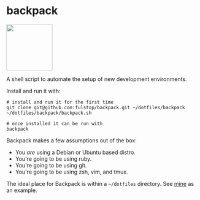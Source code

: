 # backpack
<img src="https://static.thenounproject.com/png/47008-200.png" width="120" />

A shell script to automate the setup of new development environments.

Install and run it with:
``` shell
# install and run it for the first time
git clone git@github.com:fulstop/backpack.git ~/dotfiles/backpack
~/dotfiles/backpack/backpack.sh

# once installed it can be run with
backpack
```

Backpack makes a few assumptions out of the box:
- You _are_ using a Debian or Ubuntu based distro.
- You're going to be using ruby.
- You're going to be using git.
- You're going to be using zsh, vim, and tmux.

The ideal place for Backpack is within a `~/dotfiles` directory. See [mine](https://github.com/fulstop/dotfiles) as an example.
